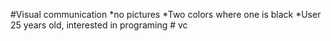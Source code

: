 #Visual communication
*no pictures
*Two colors where one is black
*User 25 years old, interested in programing 
#   v c  
 